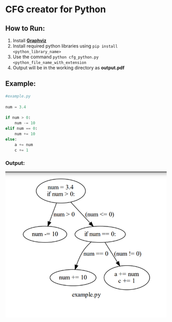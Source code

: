 # CFG creator for Python

## How to Run:
1. Install [**Graphviz**](https://www.graphviz.org/download/)
2. Install required python libraries using `pip install <python_library_name>`
3. Use the command `python cfg_python.py <python_file_name_with_extension`
4. Output will be in the working directory as  **output.pdf**

## Example:
```python
#example.py

num = 3.4

if num > 0:
    num -= 10
elif num == 0:
    num += 10
else:
    a += num
    c += 1
```

### Output:
![example.png](example.png)

